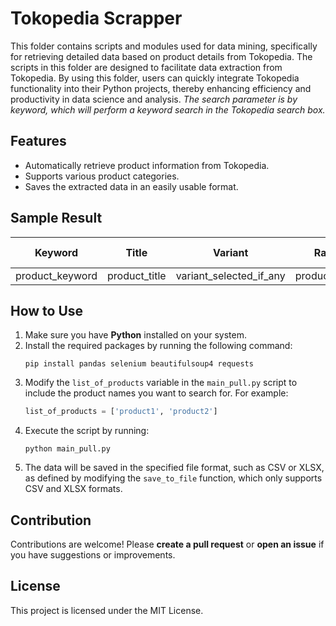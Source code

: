 # Tokopedia Scrapper
This folder contains scripts and modules used for data mining, specifically for retrieving detailed data based on product details from Tokopedia. The scripts in this folder are designed to facilitate data extraction from Tokopedia. By using this folder, users can quickly integrate Tokopedia functionality into their Python projects, thereby enhancing efficiency and productivity in data science and analysis. *The search parameter is by keyword, which will perform a keyword search in the Tokopedia search box.*

## Features
- Automatically retrieve product information from Tokopedia.
- Supports various product categories.
- Saves the extracted data in an easily usable format.

## Sample Result
| Keyword      | Title          | Variant     | Rating | Price   | Sold | Description      | Item Condition | Shop Name  | Store Location | Product Site | Updated At          |
|--------------|----------------|-------------|--------|---------|------|------------------|----------------|------------|----------------|---------------|----------------------|
| product_keyword | product_title | variant_selected_if_any | product_rating | product_price | product_sold_count | product_description | new_or_secondhand | shop_name | shop_location | product_link | updated_at |

## How to Use
1. Make sure you have **Python** installed on your system.
2. Install the required packages by running the following command:
   ```
   pip install pandas selenium beautifulsoup4 requests
   ```
3. Modify the `list_of_products` variable in the `main_pull.py` script to include the product names you want to search for. For example:
   ```python
   list_of_products = ['product1', 'product2']
   ```
4. Execute the script by running:
   ```
   python main_pull.py
   ```
5. The data will be saved in the specified file format, such as CSV or XLSX, as defined by modifying the `save_to_file` function, which only supports CSV and XLSX formats.

## Contribution
Contributions are welcome! Please **create a pull request** or **open an issue** if you have suggestions or improvements.

## License
This project is licensed under the MIT License.